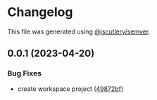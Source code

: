 # Changelog

This file was generated using [@jscutlery/semver](https://github.com/jscutlery/semver).

## 0.0.1 (2023-04-20)


### Bug Fixes

* create workspace project ([49872bf](https://github.com/jerrywithaz/monorepo-nx/commit/49872bf904e825f7eb7a1319c19bd14e9087ab3c))
